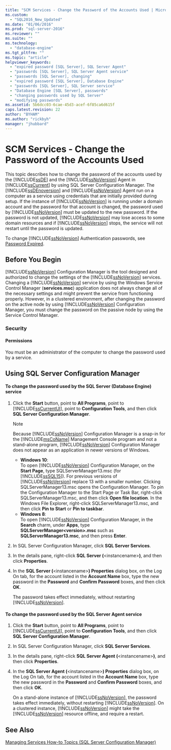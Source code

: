 ```yaml
---
title: "SCM Services - Change the Password of the Accounts Used | Microsoft Docs"
ms.custom: 
  - "SQL2016_New_Updated"
ms.date: "01/06/2016"
ms.prod: "sql-server-2016"
ms.reviewer: ""
ms.suite: ""
ms.technology: 
  - "database-engine"
ms.tgt_pltfrm: ""
ms.topic: "article"
helpviewer_keywords: 
  - "expired password [SQL Server], SQL Server Agent"
  - "passwords [SQL Server], SQL Server Agent service"
  - "passwords [SQL Server], changing"
  - "expired password [SQL Server], Database Engine"
  - "passwords [SQL Server], SQL Server service"
  - "Database Engine [SQL Server], passwords"
  - "changing passwords used by SQL Server"
  - "modifying passwords"
ms.assetid: 5b6dcc03-6cae-45d3-acef-6f85ca6d615f
caps.latest.revision: 22
author: "BYHAM"
ms.author: "rickbyh"
manager: "jhubbard"
---
```

# SCM Services - Change the Password of the Accounts Used
  This topic describes how to change the password of the accounts used by the [!INCLUDE[ssDE](../../includes/ssde-md.md)] and the [!INCLUDE[ssNoVersion](../../includes/ssnoversion-md.md)] Agent in [!INCLUDE[ssCurrent](../../includes/sscurrent-md.md)] by using SQL Server Configuration Manager. The [!INCLUDE[ssDEnoversion](../../includes/ssdenoversion-md.md)] and [!INCLUDE[ssNoVersion](../../includes/ssnoversion-md.md)] Agent run on a computer as a service using credentials that are initially provided during setup. If the instance of [!INCLUDE[ssNoVersion](../../includes/ssnoversion-md.md)] is running under a domain account and the password for that account is changed, the password used by [!INCLUDE[ssNoVersion](../../includes/ssnoversion-md.md)] must be updated to the new password. If the password is not updated, [!INCLUDE[ssNoVersion](../../includes/ssnoversion-md.md)] may lose access to some domain resources and if [!INCLUDE[ssNoVersion](../../includes/ssnoversion-md.md)] stops, the service will not restart until the password is updated.  
  
 To change [!INCLUDE[ssNoVersion](../../includes/ssnoversion-md.md)] Authentication passwords, see [Password Expired](http://msdn.microsoft.com/library/9831b194-9ad5-47b0-8009-59c7aef4319b).  
  
##  <a name="BeforeYouBegin"></a> Before You Begin  
 [!INCLUDE[ssNoVersion](../../includes/ssnoversion-md.md)] Configuration Manager is the tool designed and authorized to change the settings of the [!INCLUDE[ssNoVersion](../../includes/ssnoversion-md.md)] services. Changing a [!INCLUDE[ssNoVersion](../../includes/ssnoversion-md.md)] service by using the Windows Service Control Manager (**services.msc**) application does not always change all of the necessary settings and might prevent the service from functioning properly. However, in a clustered environment, after changing the password on the active node by using [!INCLUDE[ssNoVersion](../../includes/ssnoversion-md.md)] Configuration Manager, you must change the password on the passive node by using the Service Control Manager.  
  
###  <a name="Security"></a> Security  
  
####  <a name="Permissions"></a> Permissions  
 You must be an administrator of the computer to change the password used by a service.  
  
##  <a name="SSMSProcedure"></a> Using SQL Server Configuration Manager  
  
#### To change the password used by the SQL Server (Database Engine) service  
  
1.  Click the **Start** button, point to **All Programs**, point to [!INCLUDE[ssCurrentUI](../../includes/sscurrentui-md.md)], point to **Configuration Tools**, and then click **SQL Server Configuration Manager**.  
  
    > [!NOTE]  
    >  Because [!INCLUDE[ssNoVersion](../../includes/ssnoversion-md.md)] Configuration Manager is a snap-in for the [!INCLUDE[msCoName](../../includes/msconame-md.md)] Management Console program and not a stand-alone program, [!INCLUDE[ssNoVersion](../../includes/ssnoversion-md.md)] Configuration Manager does not appear as an application in newer versions of Windows.  
    >   
    >  -   **Windows 10**:  
    >          To open [!INCLUDE[ssNoVersion](../../includes/ssnoversion-md.md)] Configuration Manager, on the **Start Page**, type SQLServerManager13.msc (for [!INCLUDE[ssSQL15](../../includes/sssql15-md.md)]). For previous versions of [!INCLUDE[ssNoVersion](../../includes/ssnoversion-md.md)] replace 13 with a smaller number. Clicking SQLServerManager13.msc opens the Configuration Manager. To pin the Configuration Manager to the Start Page or Task Bar, right-click SQLServerManager13.msc, and then click **Open file location**. In the Windows File Explorer, right-click SQLServerManager13.msc, and then click **Pin to Start** or **Pin to taskbar**.  
    > -   **Windows 8**:  
    >          To open [!INCLUDE[ssNoVersion](../../includes/ssnoversion-md.md)] Configuration Manager, in the **Search** charm, under **Apps**, type **SQLServerManager\<version>.msc** such as **SQLServerManager13.msc**, and then press **Enter**.  
  
2.  In SQL Server Configuration Manager, click **SQL Server Services**.  
  
3.  In the details pane, right-click **SQL Server (**\<instancename>**)**, and then click **Properties**.  
  
4.  In the **SQL Server (**\<instancename>**) Properties** dialog box, on the Log On tab, for the account listed in the **Account Name** box, type the new password in the **Password** and **Confirm Password** boxes, and then click **OK**.  
  
     The password takes effect immediately, without restarting [!INCLUDE[ssNoVersion](../../includes/ssnoversion-md.md)].  
  
#### To change the password used by the SQL Server Agent service  
  
1.  Click the **Start** button, point to **All Programs**, point to [!INCLUDE[ssCurrentUI](../../includes/sscurrentui-md.md)], point to **Configuration Tools**, and then click **SQL Server Configuration Manager**.  
  
2.  In SQL Server Configuration Manager, click **SQL Server Services**.  
  
3.  In the details pane, right-click **SQL Server Agent (**\<instancename>**)**, and then click **Properties**.  
  
4.  In the **SQL Server Agent (**\<instancename>**) Properties** dialog box, on the Log On tab, for the account listed in the **Account Name** box, type the new password in the **Password** and **Confirm Password** boxes, and then click **OK**.  
  
     On a stand-alone instance of [!INCLUDE[ssNoVersion](../../includes/ssnoversion-md.md)], the password takes effect immediately, without restarting [!INCLUDE[ssNoVersion](../../includes/ssnoversion-md.md)]. On a clustered instance, [!INCLUDE[ssNoVersion](../../includes/ssnoversion-md.md)] might take the [!INCLUDE[ssNoVersion](../../includes/ssnoversion-md.md)] resource offline, and require a restart.  
  
## See Also  
 [Managing Services How-to Topics &#40;SQL Server Configuration Manager&#41;](http://msdn.microsoft.com/library/78dee169-df0c-4c95-9af7-bf033bc9fdc6)  
  
  
